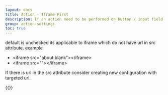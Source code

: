 ```yaml
---
layout: docs
title: Action · Iframe First
description: If an action need to be performed on button / input field which is inside iframe you can check this checkbox which check within iframe first and then in main page. which saves lot of time. 
group: action-settings
toc: true
---
```


default is unchecked its applicable to iframe which do not have url in src attribute. example 
- &lt;iframe src="about:blank">&lt;/iframe>
- &lt;iframe src="">&lt;/iframe>

If there is url in the src attribute consider creating new configuration with targeted url.


{{<img iframe-first.png>}}